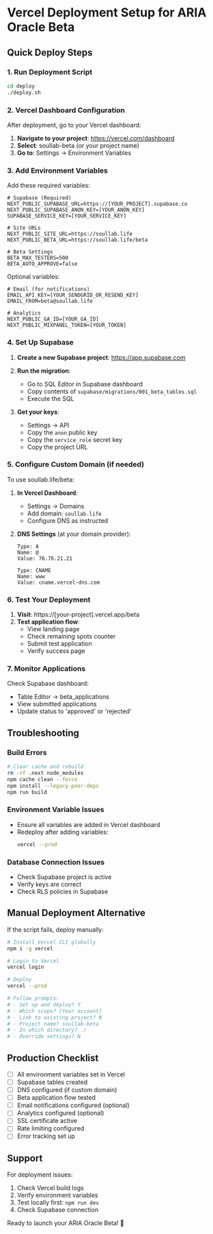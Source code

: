 # Vercel Deployment Setup for ARIA Oracle Beta

## Quick Deploy Steps

### 1. Run Deployment Script
```bash
cd deploy
./deploy.sh
```

### 2. Vercel Dashboard Configuration

After deployment, go to your Vercel dashboard:

1. **Navigate to your project**: https://vercel.com/dashboard
2. **Select**: soullab-beta (or your project name)
3. **Go to**: Settings → Environment Variables

### 3. Add Environment Variables

Add these required variables:

```env
# Supabase (Required)
NEXT_PUBLIC_SUPABASE_URL=https://[YOUR_PROJECT].supabase.co
NEXT_PUBLIC_SUPABASE_ANON_KEY=[YOUR_ANON_KEY]
SUPABASE_SERVICE_KEY=[YOUR_SERVICE_KEY]

# Site URLs
NEXT_PUBLIC_SITE_URL=https://soullab.life
NEXT_PUBLIC_BETA_URL=https://soullab.life/beta

# Beta Settings
BETA_MAX_TESTERS=500
BETA_AUTO_APPROVE=false
```

Optional variables:
```env
# Email (for notifications)
EMAIL_API_KEY=[YOUR_SENDGRID_OR_RESEND_KEY]
EMAIL_FROM=beta@soullab.life

# Analytics
NEXT_PUBLIC_GA_ID=[YOUR_GA_ID]
NEXT_PUBLIC_MIXPANEL_TOKEN=[YOUR_TOKEN]
```

### 4. Set Up Supabase

1. **Create a new Supabase project**: https://app.supabase.com
2. **Run the migration**:
   - Go to SQL Editor in Supabase dashboard
   - Copy contents of `supabase/migrations/001_beta_tables.sql`
   - Execute the SQL

3. **Get your keys**:
   - Settings → API
   - Copy the `anon` public key
   - Copy the `service_role` secret key
   - Copy the project URL

### 5. Configure Custom Domain (if needed)

To use soullab.life/beta:

1. **In Vercel Dashboard**:
   - Settings → Domains
   - Add domain: `soullab.life`
   - Configure DNS as instructed

2. **DNS Settings** (at your domain provider):
   ```
   Type: A
   Name: @
   Value: 76.76.21.21

   Type: CNAME
   Name: www
   Value: cname.vercel-dns.com
   ```

### 6. Test Your Deployment

1. **Visit**: https://[your-project].vercel.app/beta
2. **Test application flow**:
   - View landing page
   - Check remaining spots counter
   - Submit test application
   - Verify success page

### 7. Monitor Applications

Check Supabase dashboard:
- Table Editor → beta_applications
- View submitted applications
- Update status to 'approved' or 'rejected'

## Troubleshooting

### Build Errors
```bash
# Clear cache and rebuild
rm -rf .next node_modules
npm cache clean --force
npm install --legacy-peer-deps
npm run build
```

### Environment Variable Issues
- Ensure all variables are added in Vercel dashboard
- Redeploy after adding variables:
  ```bash
  vercel --prod
  ```

### Database Connection Issues
- Check Supabase project is active
- Verify keys are correct
- Check RLS policies in Supabase

## Manual Deployment Alternative

If the script fails, deploy manually:

```bash
# Install Vercel CLI globally
npm i -g vercel

# Login to Vercel
vercel login

# Deploy
vercel --prod

# Follow prompts:
# - Set up and deploy? Y
# - Which scope? [Your account]
# - Link to existing project? N
# - Project name? soullab-beta
# - In which directory? ./
# - Override settings? N
```

## Production Checklist

- [ ] All environment variables set in Vercel
- [ ] Supabase tables created
- [ ] DNS configured (if custom domain)
- [ ] Beta application flow tested
- [ ] Email notifications configured (optional)
- [ ] Analytics configured (optional)
- [ ] SSL certificate active
- [ ] Rate limiting configured
- [ ] Error tracking set up

## Support

For deployment issues:
1. Check Vercel build logs
2. Verify environment variables
3. Test locally first: `npm run dev`
4. Check Supabase connection

Ready to launch your ARIA Oracle Beta! 🚀